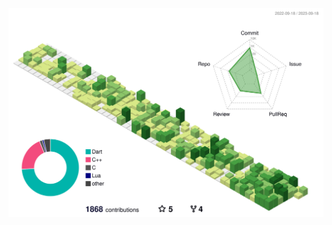 <p align="center">
	<picture>
	  <source media="(prefers-color-scheme: dark)" srcset="https://raw.githubusercontent.com/hamed-deriv/hamed-deriv/output-3d-contrib/night.svg"/>
	  <source media="(prefers-color-scheme: light)" srcset="https://raw.githubusercontent.com/hamed-deriv/hamed-deriv/output-3d-contrib/day.svg"/>
	  <img alt="github profile contributions chart" src="https://raw.githubusercontent.com/hamed-deriv/hamed-deriv/output-3d-contrib/day.svg"/>
	</picture>
</p>
